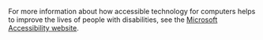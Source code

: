 For more information about how accessible technology for computers helps to improve the lives of people with disabilities, see the [Microsoft Accessibility website](http://go.microsoft.com/fwlink/?LinkId=8431).
